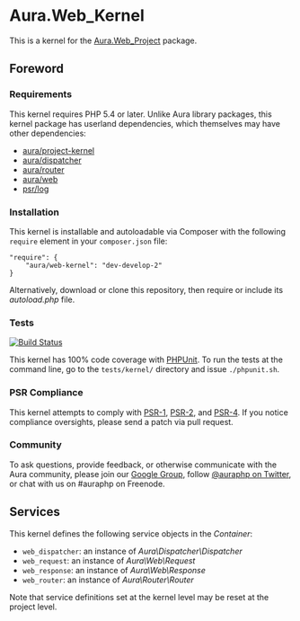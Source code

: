 # Aura.Web_Kernel

This is a kernel for the [Aura.Web_Project](https://github.com/auraphp/Aura.Web_Project) package.

## Foreword

### Requirements

This kernel requires PHP 5.4 or later. Unlike Aura library packages, this 
kernel package has userland dependencies, which themselves may have other
dependencies:

- [aura/project-kernel](https://packagist.org/packages/aura/project-kernel)
- [aura/dispatcher](https://packagist.org/packages/aura/dispatcher)
- [aura/router](https://packagist.org/packages/aura/router)
- [aura/web](https://packagist.org/packages/aura/web)
- [psr/log](https://packagist.org/packages/psr/log)

### Installation

This kernel is installable and autoloadable via Composer with the following
`require` element in your `composer.json` file:

    "require": {
        "aura/web-kernel": "dev-develop-2"
    }
    
Alternatively, download or clone this repository, then require or include its
_autoload.php_ file.

### Tests

[![Build Status](https://travis-ci.org/auraphp/Aura.Web_Kernel.png?branch=develop-2)](https://travis-ci.org/auraphp/Aura.Web_Kernel)

This kernel has 100% code coverage with [PHPUnit](http://phpunit.de). To run 
the tests at the command line, go to the `tests/kernel/` directory and issue 
`./phpunit.sh`.

### PSR Compliance

This kernel attempts to comply with [PSR-1][], [PSR-2][], and [PSR-4][]. If
you notice compliance oversights, please send a patch via pull request.

[PSR-1]: https://github.com/php-fig/fig-standards/blob/master/accepted/PSR-1-basic-coding-standard.md
[PSR-2]: https://github.com/php-fig/fig-standards/blob/master/accepted/PSR-2-coding-style-guide.md
[PSR-4]: https://github.com/php-fig/fig-standards/blob/master/accepted/PSR-4-autoloader.md

### Community

To ask questions, provide feedback, or otherwise communicate with the Aura community, please join our [Google Group](http://groups.google.com/group/auraphp), follow [@auraphp on Twitter](http://twitter.com/auraphp), or chat with us on #auraphp on Freenode.

## Services

This kernel defines the following service objects in the _Container_:

- `web_dispatcher`: an instance of _Aura\Dispatcher\Dispatcher_
- `web_request`: an instance of _Aura\Web\Request_
- `web_response`: an instance of _Aura\Web\Response_
- `web_router`: an instance of _Aura\Router\Router_

Note that service definitions set at the kernel level may be reset at the project level.
